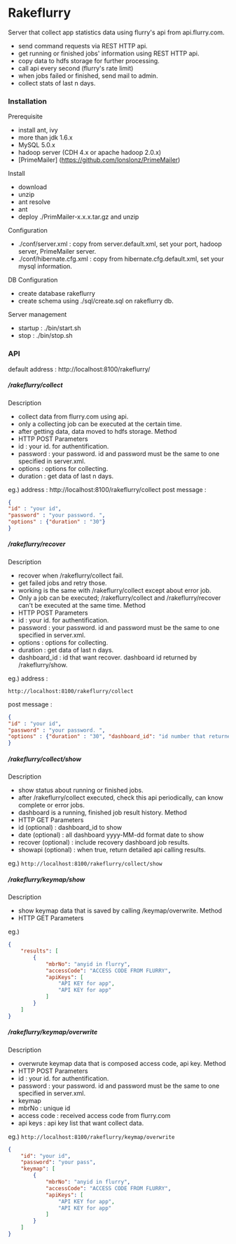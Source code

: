 Rakeflurry
==========
Server that collect app statistics data using flurry's api from api.flurry.com.
- send command requests via REST HTTP api.
- get running or finished jobs' information using REST HTTP api.
- copy data to hdfs storage for further processing.
- call api every second (flurry's rate limit)
- when jobs failed or finished, send mail to admin.
- collect stats of last n days.


### Installation

Prerequisite
- install ant, ivy
- more than jdk 1.6.x 
- MySQL 5.0.x
- hadoop server (CDH 4.x or apache hadoop 2.0.x)
- [PrimeMailer] (https://github.com/lonslonz/PrimeMailer)

Install
- download
- unzip
- ant resolve
- ant
- deploy ./PrimMailer-x.x.x.tar.gz and unzip 

Configuration
- ./conf/server.xml : copy from server.default.xml, set your port, hadoop server, PrimeMailer server.
- ./conf/hibernate.cfg.xml : copy from hibernate.cfg.default.xml, set your mysql information. 

DB Configuration
- create database rakeflurry
- create schema using ./sql/create.sql on rakeflurry db.

Server management
- startup : ./bin/start.sh
- stop : ./bin/stop.sh


### API
default address : http://localhost:8100/rakeflurry/

##### /rakeflurry/collect

Description
- collect data from flurry.com using api.
- only a collecting job can be executed at the certain time.
- after getting data, data moved to hdfs storage. 
Method
- HTTP POST
Parameters
- id : your id. for authentification.
- password : your password. id and password must be the same to one specified in server.xml.
- options : options for collecting.
 - duration : get data of last n days.

eg.)
address : http://localhost:8100/rakeflurry/collect
post message : 
```json
{
"id" : "your id",  
"password" : "your password. ",
"options" : {"duration" : "30"}
}
```

##### /rakeflurry/recover
Description
- recover when /rakeflurry/collect fail.
- get failed jobs and retry those.
- working is the same with /rakeflurry/collect except about error job.
- Only a job can be executed; /rakeflurry/collect and /rakeflurry/recover can't be executed at the same time.
Method
- HTTP POST
Parameters
- id : your id. for authentification.
- password : your password. id and password must be the same to one specified in server.xml.
- options : options for collecting.
 - duration : get data of last n days.
 - dashboard_id : id that want recover. dashboard id returned by /rakeflurry/show.

eg.)
address : 

``
http://localhost:8100/rakeflurry/collect
``

post message : 
```json
{
"id" : "your id",  
"password" : "your password. ",
"options" : {"duration" : "30", "dashboard_id": "id number that returned from show api."}
}
```

##### /rakeflurry/collect/show
Description
- show status about running or finished jobs.
- after /rakeflurry/collect executed, check this api periodically, can know complete or error jobs. 
- dashboard is a running, finished job result history.
Method
- HTTP GET
Parameters
- id (optional) : dashboard_id to show
- date (optional) : all dashboard yyyy-MM-dd format date to show
- recover (optional) : include recovery dashboard job results.
- showapi (optional) : when true, return detailed api calling results.

eg.)
``
http://localhost:8100/rakeflurry/collect/show
``

##### /rakeflurry/keymap/show
Description
- show keymap data that is saved by calling /keymap/overwrite.
Method
- HTTP GET
Parameters

eg.)
```json
{
    "results": [
        {
            "mbrNo": "anyid in flurry",
            "accessCode": "ACCESS CODE FROM FLURRY",
            "apiKeys": [
                "API KEY for app",
                "API KEY for app"
            ]
        }
    ]
}
```

##### /rakeflurry/keymap/overwrite
Description
- overwrute keymap data that is composed access code, api key.
Method
- HTTP POST
Parameters
- id : your id. for authentification.
- password : your password. id and password must be the same to one specified in server.xml.
- keymap
 - mbrNo : unique id
 - access code : received access code from flurry.com
 - api keys : api key list that want collect data.

eg.)
``
http://localhost:8100/rakeflurry/keymap/overwrite
``


```json
{
    "id": "your id",
    "password": "your pass",
    "keymap": [
        {
            "mbrNo": "anyid in flurry",
            "accessCode": "ACCESS CODE FROM FLURRY",
            "apiKeys": [
                "API KEY for app",
                "API KEY for app"
            ]
        }
    ]
}
```
